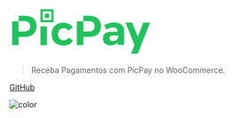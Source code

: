 ![logo](_media/logo.svg)

> Receba Pagamentos com PicPay no WooCommerce.

[GitHub](https://github.com/santanamic/woocommerce-picpay-payments/)


![color](#f0f0f0)
